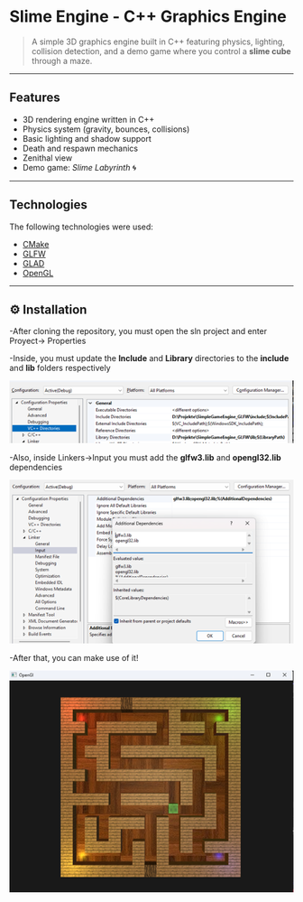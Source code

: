 # Slime Engine - C++ Graphics Engine

> A simple 3D graphics engine built in C++ featuring physics, lighting, collision detection, and a demo game where you control a **slime cube** through a maze.

---

## Features

- 3D rendering engine written in C++
- Physics system (gravity, bounces, collisions)
- Basic lighting and shadow support
- Death and respawn mechanics
- Zenithal view
- Demo game: *Slime Labyrinth* 🌀

---

## Technologies

The following technologies were used:

- [CMake](https://cmake.org/)  
- [GLFW](https://www.glfw.org/)  
- [GLAD](https://glad.dav1d.de/)  
- [OpenGL](https://www.opengl.org/)  

---

## ⚙️ Installation

-After cloning the repository, you must open the sln project and enter Proyect-> Properties

-Inside, you must update the **Include** and **Library** directories to the **include** and **lib** folders respectively

![Install Configuration 1](./images/img_configuration_1.png)


-Also, inside Linkers->Input you must add the **glfw3.lib** and **opengl32.lib** dependencies

![Install Configuration 2](./images/img_configuration_2.png)


-After that, you can make use of it!

![Gameplay del Slime](./images/img_result.png)